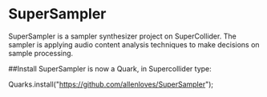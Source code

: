 # SuperSampler
SuperSampler is a sampler synthesizer project on SuperCollider.  The sampler is applying audio content analysis techniques to make decisions on sample processing.

##Install
SuperSampler is now a Quark, in Supercollider type:

Quarks.install("https://github.com/allenloves/SuperSampler");
